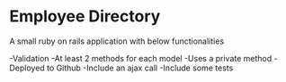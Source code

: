 Employee Directory
================

A small ruby on rails application with below functionalities

-Validation
-At least 2 methods for each model 
-Uses a private method
-Deployed to Github
-Include an ajax call
-Include some tests
